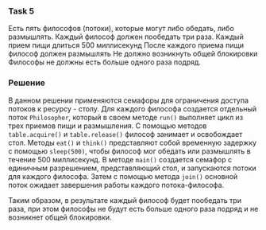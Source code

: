 ### Task 5
Есть пять философов (потоки), которые могут либо обедать, либо размышлять.
Каждый философ должен пообедать три раза. Каждый прием пищи длиться 500 миллисекунд
После каждого приема пищи философ должен размышлять
Не должно возникнуть общей блокировки
Философы не должны есть больше одного раза подряд.

### Решение
В данном решении применяются семафоры для ограничения доступа потоков к ресурсу - столу. Для каждого философа создается отдельный поток `Philosopher`, который в своем методе `run()` выполняет цикл из трех приемов пищи и размышления.
С помощью методов `table.acquire()` и `table.release()` философ занимает и освобождает стол.
Методы `eat()` и `think()` представляют собой временную задержку с помощью `sleep(500)`, чтобы философ мог обедать или размышлять в течение 500 миллисекунд.
В методе `main()` создается семафор с единичным разрешением, представляющий стол, и запускаются потоки для каждого философа.
Затем с помощью метода `join()` основной поток ожидает завершения работы каждого потока-философа.

Таким образом, в результате каждый философ будет пообедать три раза, при этом философы не будут есть больше одного раза подряд и не возникнет общей блокировки.